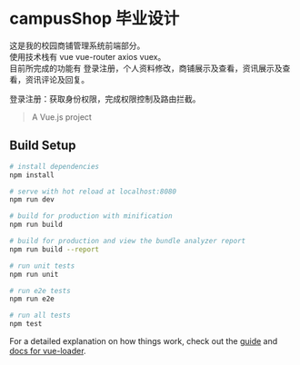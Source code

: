 # campusShop 毕业设计
这是我的校园商铺管理系统前端部分。<br>
使用技术栈有 vue vue-router axios vuex。<br>
目前所完成的功能有 登录注册，个人资料修改，商铺展示及查看，资讯展示及查看，资讯评论及回复。

登录注册：获取身份权限，完成权限控制及路由拦截。
> A Vue.js project

## Build Setup

``` bash
# install dependencies
npm install

# serve with hot reload at localhost:8080
npm run dev

# build for production with minification
npm run build

# build for production and view the bundle analyzer report
npm run build --report

# run unit tests
npm run unit

# run e2e tests
npm run e2e

# run all tests
npm test
```

For a detailed explanation on how things work, check out the [guide](http://vuejs-templates.github.io/webpack/) and [docs for vue-loader](http://vuejs.github.io/vue-loader).

